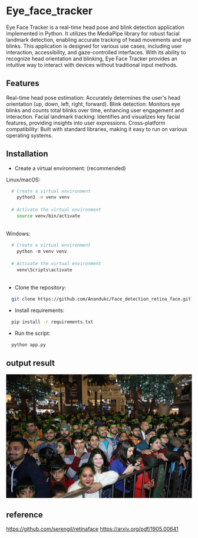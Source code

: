 # Eye_face_tracker

Eye Face Tracker is a real-time head pose and blink detection application implemented in Python. It utilizes the MediaPipe library for robust facial landmark detection, enabling accurate tracking of head movements and eye blinks. This application is designed for various use cases, including user interaction, accessibility, and gaze-controlled interfaces. With its ability to recognize head orientation and blinking, Eye Face Tracker provides an intuitive way to interact with devices without traditional input methods.

## Features
Real-time head pose estimation: Accurately determines the user's head orientation (up, down, left, right, forward).
Blink detection: Monitors eye blinks and counts total blinks over time, enhancing user engagement and interaction.
Facial landmark tracking: Identifies and visualizes key facial features, providing insights into user expressions.
Cross-platform compatibility: Built with standard libraries, making it easy to run on various operating systems.



## Installation

- Create a virtual environment: (recommended)

Linux/macOS:

```bash
  # Create a virtual environment
    python3 -m venv venv

  # Activate the virtual environment
    source venv/bin/activate
  
```

 Windows:

```powershell
  # Create a virtual environment
    python -m venv venv

  # Activate the virtual environment
    venv\Scripts\activate
  
```

- Clone the repository:


```bash
  git clone https://github.com/Anandukc/Face_detection_retina_face.git](https://github.com/Anandukc/Eye_face_tracker.git
```





- Install requirements:


```bash
  pip install -r requirements.txt
```


- Run the script:

```bash
  python app.py
```


  



## output result

![Output Example](https://github.com/Anandukc/Face_detection_retina_face/raw/main/output_result.png)


## reference
https://github.com/serengil/retinaface
https://arxiv.org/pdf/1905.00641
